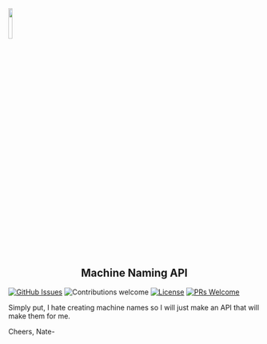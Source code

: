 <img width=12.5% src="https://user-images.githubusercontent.com/58314490/88469485-a45b3800-ceb7-11ea-86b7-b93700e85578.png">

<h2 align="center">Machine Naming API </h2>

[![GitHub Issues](https://img.shields.io/github/issues/justnat3/weatherornot)](https://github.com/justnat3/weatherornot/issues) ![Contributions welcome](https://img.shields.io/badge/contributions-welcome-orange.svg)
[![License](https://img.shields.io/badge/license-MIT-blue.svg)](https://opensource.org/licenses/MIT) [![PRs Welcome](https://img.shields.io/badge/PRs-welcome-brightgreen.svg?style=shields)](http://makeapullrequest.com)

Simply put, I hate creating machine names so I will just make an API that will make them for me. 

Cheers,
Nate-
